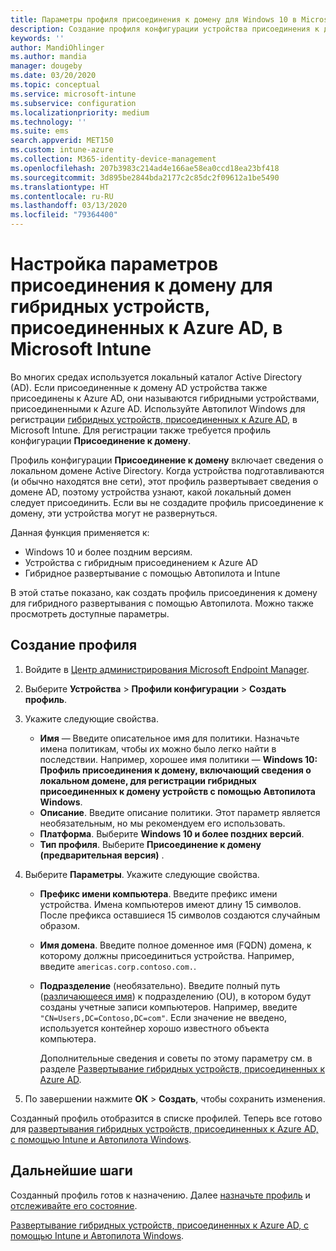 ```yaml
---
title: Параметры профиля присоединения к домену для Windows 10 в Microsoft Intune — Azure | Документация Майкрософт
description: Создание профиля конфигурации устройства присоединения к домену для гибридных устройств, присоединенных к Azure AD. Используйте этот профиль для развертывания сведений о локальном домене Active Directory на устройствах, подготовленных с помощью Автопилота Windows и Microsoft Intune.
keywords: ''
author: MandiOhlinger
ms.author: mandia
manager: dougeby
ms.date: 03/20/2020
ms.topic: conceptual
ms.service: microsoft-intune
ms.subservice: configuration
ms.localizationpriority: medium
ms.technology: ''
ms.suite: ems
search.appverid: MET150
ms.custom: intune-azure
ms.collection: M365-identity-device-management
ms.openlocfilehash: 207b3983c214ad4e166ae58ea0ccd18ea23bf418
ms.sourcegitcommit: 3d895be2844bda2177c2c85dc2f09612a1be5490
ms.translationtype: HT
ms.contentlocale: ru-RU
ms.lasthandoff: 03/13/2020
ms.locfileid: "79364400"
---
```

# <a name="configuration-domain-join-settings-for-hybrid-azure-ad-joined-devices-in-microsoft-intune"></a>Настройка параметров присоединения к домену для гибридных устройств, присоединенных к Azure AD, в Microsoft Intune

Во многих средах используется локальный каталог Active Directory (AD). Если присоединенные к домену AD устройства также присоединены к Azure AD, они называются гибридными устройствами, присоединенными к Azure AD. Используйте Автопилот Windows для регистрации [гибридных устройств, присоединенных к Azure AD](../enrollment/windows-autopilot-hybrid.md), в Microsoft Intune. Для регистрации также требуется профиль конфигурации **Присоединение к домену**.

Профиль конфигурации **Присоединение к домену** включает сведения о локальном домене Active Directory. Когда устройства подготавливаются (и обычно находятся вне сети), этот профиль развертывает сведения о домене AD, поэтому устройства узнают, какой локальный домен следует присоединить. Если вы не создадите профиль присоединение к домену, эти устройства могут не развернуться.

Данная функция применяется к:

- Windows 10 и более поздним версиям.
- Устройства с гибридным присоединением к Azure AD
- Гибридное развертывание с помощью Автопилота и Intune

В этой статье показано, как создать профиль присоединения к домену для гибридного развертывания с помощью Автопилота. Можно также просмотреть доступные параметры.

## <a name="create-the-profile"></a>Создание профиля

1. Войдите в [Центр администрирования Microsoft Endpoint Manager](https://go.microsoft.com/fwlink/?linkid=2109431).
2. Выберите **Устройства** > **Профили конфигурации** > **Создать профиль**.
3. Укажите следующие свойства.

    - **Имя** — Введите описательное имя для политики. Назначьте имена политикам, чтобы их можно было легко найти в последствии. Например, хорошее имя политики — **Windows 10: Профиль присоединения к домену, включающий сведения о локальном домене, для регистрации гибридных присоединенных к домену устройств с помощью Автопилота Windows**.
    - **Описание**. Введите описание политики. Этот параметр является необязательным, но мы рекомендуем его использовать.
    - **Платформа**. Выберите **Windows 10 и более поздних версий**.
    - **Тип профиля**. Выберите **Присоединение к домену (предварительная версия)** .

4. Выберите **Параметры**. Укажите следующие свойства.

    - **Префикс имени компьютера**. Введите префикс имени устройства. Имена компьютеров имеют длину 15 символов. После префикса оставшиеся 15 символов создаются случайным образом.
    - **Имя домена**. Введите полное доменное имя (FQDN) домена, к которому должны присоединиться устройства. Например, введите `americas.corp.contoso.com.`.
    - **Подразделение** (необязательно). Введите полный путь ([различающееся имя](https://docs.microsoft.com/windows/win32/ad/object-names-and-identities#distinguished-name)) к подразделению (OU), в котором будут созданы учетные записи компьютеров. Например, введите `"CN=Users,DC=Contoso,DC=com"`. Если значение не введено, используется контейнер хорошо известного объекта компьютера.

      Дополнительные сведения и советы по этому параметру см. в разделе [Развертывание гибридных устройств, присоединенных к Azure AD](../enrollment/windows-autopilot-hybrid.md).

5. По завершении нажмите **ОК** > **Создать**, чтобы сохранить изменения.

Созданный профиль отобразится в списке профилей. Теперь все готово для [развертывания гибридных устройств, присоединенных к Azure AD, с помощью Intune и Автопилота Windows](../enrollment/windows-autopilot-hybrid.md).

## <a name="next-steps"></a>Дальнейшие шаги

Созданный профиль готов к назначению. Далее [назначьте профиль](device-profile-assign.md) и [отслеживайте его состояние](device-profile-monitor.md).

[Развертывание гибридных устройств, присоединенных к Azure AD, с помощью Intune и Автопилота Windows](../enrollment/windows-autopilot-hybrid.md).
